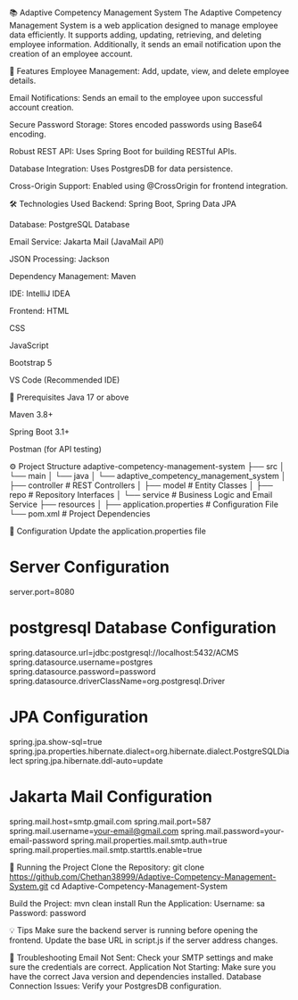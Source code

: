 📚 Adaptive Competency Management System
The Adaptive Competency Management System is a web application designed to manage employee data efficiently. It supports adding, updating, retrieving, and deleting employee information. Additionally, it sends an email notification upon the creation of an employee account.

🚀 Features
Employee Management: Add, update, view, and delete employee details.

Email Notifications: Sends an email to the employee upon successful account creation.

Secure Password Storage: Stores encoded passwords using Base64 encoding.

Robust REST API: Uses Spring Boot for building RESTful APIs.

Database Integration: Uses PostgresDB for data persistence.

Cross-Origin Support: Enabled using @CrossOrigin for frontend integration.

🛠️ Technologies Used
Backend: Spring Boot, Spring Data JPA

Database: PostgreSQL Database

Email Service: Jakarta Mail (JavaMail API)

JSON Processing: Jackson

Dependency Management: Maven

IDE: IntelliJ IDEA

Frontend:
HTML

CSS

JavaScript

Bootstrap 5

VS Code (Recommended IDE)

📝 Prerequisites
Java 17 or above

Maven 3.8+

Spring Boot 3.1+

Postman (for API testing)

⚙️ Project Structure
adaptive-competency-management-system
├── src
│   └── main
│       └── java
│           └── adaptive_competency_management_system
│               ├── controller      # REST Controllers
│               ├── model           # Entity Classes
│               ├── repo            # Repository Interfaces
│               └── service         # Business Logic and Email Service
├── resources
│   ├── application.properties      # Configuration File
└── pom.xml                         # Project Dependencies

📝 Configuration
Update the application.properties file

# Server Configuration
server.port=8080

# postgresql Database Configuration
spring.datasource.url=jdbc:postgresql://localhost:5432/ACMS
spring.datasource.username=postgres
spring.datasource.password=password
spring.datasource.driverClassName=org.postgresql.Driver

# JPA Configuration
spring.jpa.show-sql=true
spring.jpa.properties.hibernate.dialect=org.hibernate.dialect.PostgreSQLDialect
spring.jpa.hibernate.ddl-auto=update

# Jakarta Mail Configuration
spring.mail.host=smtp.gmail.com
spring.mail.port=587
spring.mail.username=your-email@gmail.com
spring.mail.password=your-email-password
spring.mail.properties.mail.smtp.auth=true
spring.mail.properties.mail.smtp.starttls.enable=true

🚀 Running the Project
Clone the Repository:
git clone https://github.com/Chethan38999/Adaptive-Competency-Management-System.git
cd Adaptive-Competency-Management-System

Build the Project:
mvn clean install
Run the Application:
Username: sa
Password: password

💡 Tips
Make sure the backend server is running before opening the frontend.
Update the base URL in script.js if the server address changes.

🐛 Troubleshooting
Email Not Sent: Check your SMTP settings and make sure the credentials are correct.
Application Not Starting: Make sure you have the correct Java version and dependencies installed.
Database Connection Issues: Verify your PostgresDB configuration.


